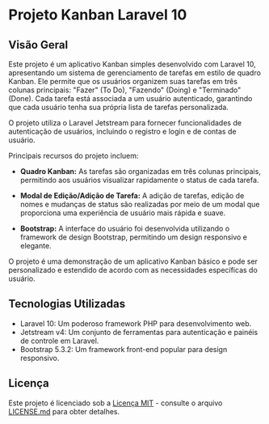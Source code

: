 # Projeto Kanban Laravel 10

## Visão Geral

Este projeto é um aplicativo Kanban simples desenvolvido com Laravel 10, apresentando um sistema de gerenciamento de tarefas em estilo de quadro Kanban. Ele permite que os usuários organizem suas tarefas em três colunas principais: "Fazer" (To Do), "Fazendo" (Doing) e "Terminado" (Done). Cada tarefa está associada a um usuário autenticado, garantindo que cada usuário tenha sua própria lista de tarefas personalizada.

O projeto utiliza o Laravel Jetstream para fornecer funcionalidades de autenticação de usuários, incluindo o registro e login e de contas de usuário.

Principais recursos do projeto incluem:

- **Quadro Kanban:** As tarefas são organizadas em três colunas principais, permitindo aos usuários visualizar rapidamente o status de cada tarefa.

- **Modal de Edição/Adição de Tarefa:** A adição de tarefas, edição de nomes e mudanças de status são realizadas por meio de um modal que proporciona uma experiência de usuário mais rápida e suave.

- **Bootstrap:** A interface do usuário foi desenvolvida utilizando o framework de design Bootstrap, permitindo um design responsivo e elegante.

O projeto é uma demonstração de um aplicativo Kanban básico e pode ser personalizado e estendido de acordo com as necessidades específicas do usuário.

## Tecnologias Utilizadas

- Laravel 10: Um poderoso framework PHP para desenvolvimento web.
- Jetstream v4: Um conjunto de ferramentas para autenticação e painéis de controle em Laravel.
- Bootstrap 5.3.2: Um framework front-end popular para design responsivo.

## Licença

Este projeto é licenciado sob a [Licença MIT](LICENSE.md) - consulte o arquivo [LICENSE.md](LICENSE.md) para obter detalhes.
